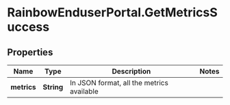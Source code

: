 # RainbowEnduserPortal.GetMetricsSuccess

## Properties

Name | Type | Description | Notes
------------ | ------------- | ------------- | -------------
**metrics** | **String** | In JSON format, all the metrics available | 


